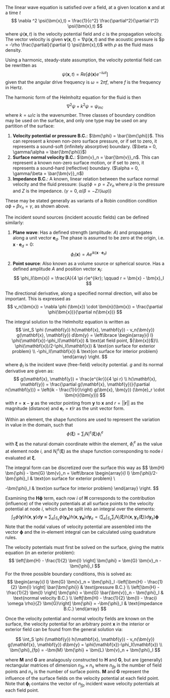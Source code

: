 The linear wave equation is satisfied over a field, at a given location $\bm{x}$ and at a time $t$
$$
\nabla ^2 \psi(\bm{x},t) = \frac{1}{c^2} \frac{\partial^2}{\partial t^2} \psi(\bm{x},t)
$$
where $\psi(\bm{x},t)$ is the velocity potential field and $c$ is the propagation velocity. The vector velocity is given $\bm{v}(\bm{x},t) = \nabla \psi(\bm{x},t)$ and the acoustic pressure is $p = -\rho \frac{\partial}{\partial t} \psi(\bm{x},t)$ with $\rho$ as the fluid mass density.

Using a harmonic, steady-state assumption, the velocity potential field can be rewritten as 
$$
\psi(\bm{x},t) = Re[\phi(\bm{x}) e^{-i\omega t}]
$$
given that the angular drive frequency is $\omega = 2 \pi f$, where $f$ is the frequency in Hertz. 

The harmonic form of the Helmholtz equation for the fluid is then
$$
\nabla ^2 \psi + k^2 \psi= \psi_{inc}
$$
where $k=\omega / c$ is the wavenumber. Three classes of boundary condition may be used on the surface, and only one type may be used on any partition of the surface:

1. **Velocity potential or pressure B.C.**: $\bm{\phi} = \bar{\bm{\phi}}$. This can represent a known non-zero surface pressure, or if set to zero, it represents a sound-soft (infinitely absorptive) boundary. ($\beta = 0, \gamma/\alpha = \bar{\bm{\phi}}$)
2. **Surface normal velocity B.C.**: $\bm{v}_n = \bar{\bm{v}}_n$. This can represent a known non-zero surface motion, or if set to zero, it represents a sound-hard (reflective) boundary. ($\alpha = 0, \gamma/\beta = \bar{\bm{v}}_n$)
3. **Impedance B.C.**: A known, linear relation between the surface normal velocity and the fluid pressure: $(i \omega \rho) \phi = p = Z v_n$ where $p$ is the pressure and $Z$ is the impedance. ($\gamma = 0, \alpha / \beta = -Z / (i \omega \rho)$)

These may be stated generally as variants of a Robin condition condition $\alpha \phi + \beta v_n = \gamma$, as shown above.

The incident sound sources (incident acoustic fields) can be defined similarly:

1. **Plane wave**: Has a defined strength (amplitude: $A$) and propagates along a unit vector $\bm{e}_d$. The phase is assumed to be zero at the origin, i.e. $\bm{x} \cdot \bm{e}_d = 0$: 
$$
\phi_I(\bm{x}) = A e^{ik(\bm{x} \cdot \bm{e}_d)}
$$
2. **Point source**: Also known as a volume source or spherical source. Has a defined amplitude $A$ and position vector $\bm{x}_I$:
$$
\phi_I(\bm{x}) = \frac{A}{4 \pi r}e^{ikr}; \qquad r = \bm{x} - \bm{x}_I
$$

The directional derivative, along a specified normal direction, will also be important. This is expressed as
$$
v_n(\bm{x}) = \nabla \phi (\bm{x}) \cdot \bm{n}(\bm{x}) = \frac{\partial \phi(\bm{x})}{\partial n(\bm{x})}
$$

The integral solution to the Helmholtz equation is written as
$$
\int_S \phi (\mathbf{y}) h(\mathbf{x}, \mathbf{y}) - v_n(\bm{y}) g(\mathbf{x}, \mathbf{y}) d\bm{y} =
\left\lbrace 
\begin{array}{l l}
\phi(\mathbf{x})-\phi_I(\mathbf{x}) & \text{at field point, ${\bm{x}}$}\\
\phi(\mathbf{x})/2-\phi_I(\mathbf{x}) & \text{on surface for exterior problem}  \\
-\phi_I(\mathbf{x}) & \text{on surface for interior problem}
\end{array}
\right.
$$
where $\phi_I$ is the incident wave (free-field) velocity potential. $g$ and its normal derivative are given as:
$$
g(\mathbf{x}, \mathbf{y}) = \frac{e^{ikr}}{4 \pi r} \\
h(\mathbf{x}, \mathbf{y}) = \frac{\partial g(\mathbf{x}, \mathbf{y})}{\partial n(\mathbf{y})} = \left(ik - \frac{1}{r}\right) g(\bm{x}, \bm{y}) (\bm{e}_r \cdot \bm{n}(\bm{y}))
$$
with $\bm{r} = \bm{x} - \bm{y}$ as the vector pointing from $\bm{y}$ to $\bm{x}$ and $r = || \bm{r} ||$ as the magnitude (distance) and $\bm{e}_r = \bm{r}/r$ as the unit vector form.

Within an element, the shape functions are used to represent the variation in value in the domain, such that
$$
\phi(\bm{\xi}) = \sum_i N_i^e(\bm{\xi}) \phi^e_i
$$
with $\bm{\xi}$ as the natural domain coordinate within the element, $\phi^e_i$ as the value at element node $i$, and $N_i^e(\bm{\xi})$ as the shape function corresponding to node $i$ evaluated at $\bm{\xi}$.

The integral form can be discretized over the surface this way as
$$
\bm{H} \bm{\phi} - \bm{G} \bm{v}_n = 
\left\lbrace 
\begin{array}{l l}
\bm{\phi}/2-\bm{\phi}_I & \text{on surface for exterior problem}  \\

-\bm{\phi}_I & \text{on surface for interior problem}
\end{array}
\right.
$$

Examining the $\bm{H}\bm{\phi}$ term, each row $i$ of $\bm{H}$ corresponds to the contribution (influence) of the velocity potentials at all surface points to the velocity potential at node $i$, which can be split into an integral over the elements: 
$$
\int_S \phi (\mathbf{y}) h(\mathbf{x}, \mathbf{y}) d\bm{y} \approx
\sum _e \int_{S_e} \phi (\mathbf{y_e}) h(\mathbf{x}, \mathbf{y_e}) d\bm{y}_e =
\left(\sum _e \int_{S_e} \sum _i N_i(\bm{\xi})h(\bm{x}, \bm{y}_e(\bm{\xi}))d\bm{y}_e \right)\bm{\phi}
$$
Note that the nodal values of velocity potential are assembled into the vector $\bm{\phi}$ and the in-element integral can be calculated using quadrature rules.

The velocity potentials must first be solved on the surface, giving the matrix equation (in an exterior problem):
$$
\left[\bm{H} - \frac{1}{2} \bm{I} \right] \bm{\phi} = \bm{G} \bm{v}_n - \bm{\phi}_I
$$
For the three possible boundary conditions, this is solved as:
$$
\begin{array}{l l}
\bm{G} \bm{v}_n = \bm{\phi}_I -\left[\bm{H} - \frac{1}{2} \bm{I} \right] \bar{\bm{\phi}}  & \text{pressure B.C.} \\
\left[\bm{H} - \frac{1}{2} \bm{I} \right] \bm{\phi} = \bm{G} \bar{\bm{v}}_n - \bm{\phi}_I & \text{normal velocity B.C.} \\
\left[\bm{H} - \frac{1}{2} \bm{I} - \frac{i \omega \rho}{Z} \bm{G}\right] \bm{\phi} = -\bm{\phi}_I  & \text{impedance B.C.}
\end{array}
$$

Once the velocity potential and normal velocity fields are known on the surface, the velocity potential for an arbitrary point $\mathbf{x}$ in the interior or exterior field can be found from the general solution via: 

$$
\int_S \phi (\mathbf{y}) h(\mathbf{x}, \mathbf{y}) - v_n(\bm{y}) g(\mathbf{x}, \mathbf{y}) d\bm{y} =
\phi(\mathbf{x})-\phi_I(\mathbf{x}) \\
\bm{\phi}_{fp} = -\bm{M} \bm{\phi} + \bm{L} \bm{v}_n + \bm{\phi}_I
$$

where $\bm{M}$ and $\bm{G}$ are analagously constructed to $\bm{H}$ and $\bm{G}$, but are (generally) rectangular matrices of dimension $n_{fp} \times n_s$ where $n_{fp}$ is the number of field points and $n_s$ is the number of surface points. $\bm{M}$ and $\bm{G}$ represent the influence of the surface fields on the velocity potential at each field point. Note that $\bm{\phi}_I$ contains the vector of $n_{fp}$ incident wave velocity potentials at each field point.

<!---

 $$
 \left[ 
    \begin{matrix}
    \bm{H}_{11} & \bm{H}_{12} \\
    \bm{H}_{21} & \bm{H}_{22}
    \end{matrix}
 \right]
 \left\lbrace
    \begin{matrix}
    \bm{\phi}_1 \\
    \bm{\phi}_2
    \end{matrix}
 \right\rbrace
 +
  \left[ 
    \begin{matrix}
    \bm{G}_{11} & \bm{G}_{12} \\
    \bm{G}_{21} & \bm{G}_{22}
    \end{matrix}
 \right]
 \left\lbrace
    \begin{matrix}
    \bm{v}_1 \\
    \bm{v}_2
    \end{matrix}
 \right\rbrace
 =
  \left\lbrace
    \begin{matrix}
    \bm{\phi}^I_1 \\
    \bm{\phi}^I_2
    \end{matrix}
 \right\rbrace
 $$

 where $\bm{v}_1 = \bar{\bm{v}}$ (velocity B.C.s), $\bm{\phi_2} = \bar{\bm{\phi}} + Z\bm{v}_2$ (pressure and impedance B.C.s)

 $$
 \bm{H}_{21} \bm{\phi}_1 + \bm{H}_{22} (\bar{\bm{\phi}} + Z\bm{v}_2) + \bm{G}_{21} \bar{\bm{v}} + \bm{G}_{22} \bm{v}_2 = \bm{\phi}^I_2 \\
\bm{v}_2 = [\bm{G}_{22} + \bm{H}_{22} Z]^{-1}(\bm{\phi}^I_2 - \bm{H}_{21} \bm{\phi}_1 - \bm{H}_{22} \bar{\bm{\phi}} - \bm{G}_{21} \bar{\bm{v}})
 $$

 $$
 \bm{H}_{11} \bm{\phi}_1 + \bm{H}_{12} \bar{\bm{\phi}} + [\bm{H}_{12} Z + \bm{G}_{12}] [\bm{G}_{22} + \bm{H}_{22} Z]^{-1}(\bm{\phi}^I_2 - \bm{H}_{21} \bm{\phi}_1 - \bm{H}_{22} \bar{\bm{\phi}} - \bm{G}_{21} \bar{\bm{v}}) + \bm{G}_{11} \bar{\bm{v}}  = \bm{\phi}^I_1 \\
 [\bm{H}_{11} - \bm{\beta} \bm{H}_{21}] \bm{\phi}_1 = (\bm{\phi}^I_1 - \bm{\beta} \bm{\phi}^I_2) + [\bm{H}_{12} - \bm{\beta}\bm{H}_{22}] \bar{\bm{\phi}} + [\bm{G}_{11} - \bm{\beta} \bm{G}_{21}] \bar{\bm{v}}
 $$

 $\bm{\beta} = [\bm{H}_{12} Z + \bm{G}_{12}] [\bm{G}_{22} + \bm{H}_{22} Z]^{-1}$

 -->